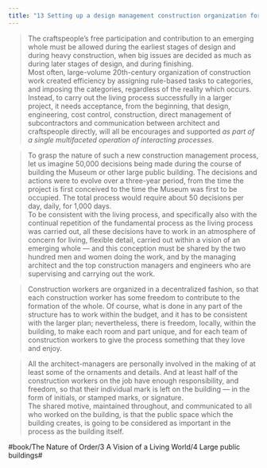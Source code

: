 ```yaml
---
title: "13 Setting up a design management construction organization for a 16 million building"
---
```


> The craftspeople’s free participation and contribution to an emerging whole must be allowed during the earliest stages of design and during heavy construction, when big issues are decided as much as during later stages of design, and during finishing.  
> Most often, large-volume 20th-century organization of construction work created efficiency by assigning rule-based tasks to categories, and imposing the categories, regardless of the reality which occurs.  
> Instead, to carry out the living process successfully in a larger project, it needs acceptance, from the beginning, that design, engineering, cost control, construction, direct management of subcontractors and communication between architect and craftspeople directly, will all be encourages and supported *as part of a single multifaceted operation of interacting processes*.  

> To grasp the nature of such a new construction management process, let us imagine 50,000 decisions being made during the course of building the Museum or other large public building. The decisions and actions were to evolve over a three-year period, from the time the project is first conceived to the time the Museum was first to be occupied. The total process would require about 50 decisions per day, daily, for 1,000 days.  
> To be consistent with the living process, and specifically also with the continual repetition of the fundamental process as the living process was carried out, all these decisions have to work in an atmosphere of concern for living, flexible detail, carried out within a vision of an emerging whole — and this conception must be shared by the two hundred men and women doing the work, and by the managing architect and the top construction managers and engineers who are supervising and carrying out the work.  

> Construction workers are organized in a decentralized fashion, so that each construction worker has some freedom to contribute to the formation of the whole. Of course, what is done in any part of the structure has to work within the budget, and it has to be consistent with the larger plan; nevertheless, there is freedom, locally, within the building, to make each room and part unique, and for each team of construction workers to give the process something that they love and enjoy.  

> All the architect-managers are personally involved in the making of at least some of the ornaments and details. And at least half of the construction workers on the job have enough responsibility, and freedom, so that their individual mark is left on the building — in the form of initials, or stamped marks, or signature.  
> The shared motive, maintained throughout, and communicated to all who worked on the building, is that the public space which the building creates, is going to be considered as important in the process as the building itself.  

#book/The Nature of Order/3 A Vision of a Living World/4 Large public buildings#